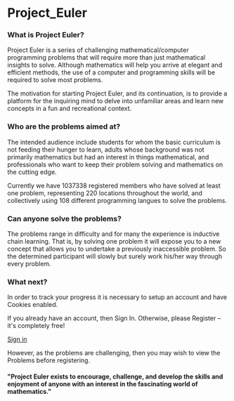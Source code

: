 
  

# Project_Euler

  
  

### What is Project Euler?

Project Euler is a series of challenging mathematical/computer programming problems that will require more than just mathematical insights to solve. Although mathematics will help you arrive at elegant and efficient methods, the use of a computer and programming skills will be required to solve most problems.

  

The motivation for starting Project Euler, and its continuation, is to provide a platform for the inquiring mind to delve into unfamiliar areas and learn new concepts in a fun and recreational context.

  
  
  

### Who are the problems aimed at?

  

The intended audience include students for whom the basic curriculum is not feeding their hunger to learn, adults whose background was not primarily mathematics but had an interest in things mathematical, and professionals who want to keep their problem solving and mathematics on the cutting edge.

  

Currently we have 1037338 registered members who have solved at least one problem, representing 220 locations throughout the world, and collectively using 108 different programming langues to solve the problems.

  

### Can anyone solve the problems?

  

The problems range in difficulty and for many the experience is inductive chain learning. That is, by solving one problem it will expose you to a new concept that allows you to undertake a previously inaccessible problem. So the determined participant will slowly but surely work his/her way through every problem.

  

### What next?

  

In order to track your progress it is necessary to setup an account and have Cookies enabled.

If you already have an account, then Sign In. Otherwise, please Register – it's completely free!

  

<a  href="https://projecteuler.net/register">Sign in</a>

  

However, as the problems are challenging, then you may wish to view the Problems before registering.

  

#### "Project Euler exists to encourage, challenge, and develop the skills and enjoyment of anyone with an interest in the fascinating world of mathematics."
